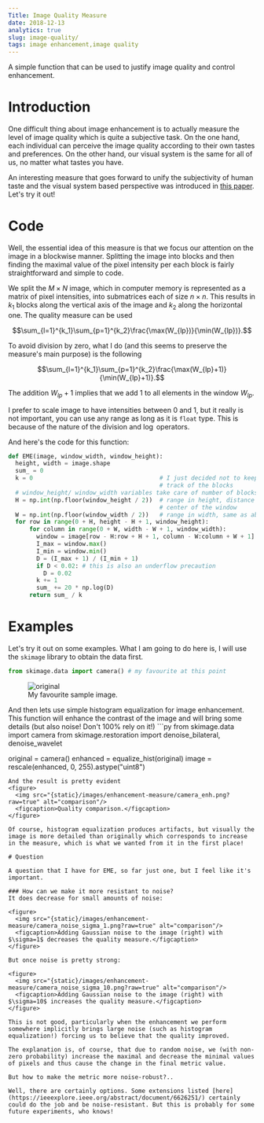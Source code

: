 ```yaml
---
Title: Image Quality Measure
date: 2018-12-13
analytics: true
slug: image-quality/
tags: image enhancement,image quality
---
```

A simple function that can be used to justify image quality and control enhancement.

# Introduction
One difficult thing about image enhancement is to actually measure the level of image quality which is quite a subjective task. On the one hand, each individual can perceive the image quality according to their own tastes and preferences. On the other hand, our visual system is the same for all of us, no matter what tastes you have.

An interesting measure that goes forward to unify the subjectivity of human taste and the visual system based perspective was introduced in [this paper](https://pdfs.semanticscholar.org/5ada/c5932775f089eaace7ebc45a6cba89809134.pdf). Let's try it out!

# Code
Well, the essential idea of this measure is that we focus our attention on the image in a blockwise manner. Splitting the image into blocks and then finding the maximal value of the pixel intensity per each block is fairly straightforward and simple to code.

We split the $M\times N$ image, which in computer memory is represented as a matrix of pixel intensities, into submatrices each of size $n\times n$. This results in $k_1$ blocks along the vertical axis of the image and $k_2$ along the horizontal one. The quality measure can be used

$$\sum_{l=1}^{k_1}\sum_{p=1}^{k_2}\frac{\max(W_{lp})}{\min(W_{lp})}.$$

To avoid division by zero, what I do (and this seems to preserve the measure's main purpose) is the following

$$\sum_{l=1}^{k_1}\sum_{p=1}^{k_2}\frac{\max(W_{lp}+1)}{\min(W_{lp}+1)}.$$

The addition $W_{lp}+1$ implies that we add 1 to all elements in the window $W_{lp}$.

I prefer to scale image to have intensities between 0 and 1, but it really is not important, you can use any range as long as it is ```float``` type. This is because of the nature of the division and $\log$ operators.

And here's the code for this function:
```python
def EME(image, window_width, window_height):
  height, width = image.shape
  sum_ = 0
  k = 0                                    # I just decided not to keep
                                           # track of the blocks
  # window_height/ window_width variables take care of number of blocks
  H = np.int(np.floor(window_height / 2))  # range in height, distance from the
                                           # center of the window
  W = np.int(np.floor(window_width / 2))   # range in width, same as above
  for row in range(0 + H, height - H + 1, window_height):
      for column in range(0 + W, width - W + 1, window_width):
        window = image[row - H:row + H + 1, column - W:column + W + 1]
        I_max = window.max()
        I_min = window.min()
        D = (I_max + 1) / (I_min + 1)
        if D < 0.02: # this is also an underflow precaution
          D = 0.02
        k += 1
        sum_ += 20 * np.log(D)
      return sum_ / k
```
# Examples

Let's try it out on some examples. What I am going to do here is, I will use the ```skimage``` library to obtain the data first.

```py
from skimage.data import camera() # my favourite at this point
```
<figure>
  <img src="{static}/images/enhancement-measure/camera.png?raw=true" alt="original"/>
  <figcaption>My favourite sample image.</figcaption>
</figure>
And then lets use simple histogram equalization for image enhancement. This function will enhance the contrast of the image and will bring some details (but also noise! Don't 100% rely on it!)
```py
from skimage.data import camera
from skimage.restoration import denoise_bilateral, denoise_wavelet

original = camera()
enhanced = equalize_hist(original)
image = rescale(enhanced, 0, 255).astype("uint8")
```
And the result is pretty evident
<figure>
  <img src="{static}/images/enhancement-measure/camera_enh.png?raw=true" alt="comparison"/>
  <figcaption>Quality comparison.</figcaption>
</figure>

Of course, histogram equalization produces artifacts, but visually the image is more detailed than originally which corresponds to increase in the measure, which is what we wanted from it in the first place!

# Question

A question that I have for EME, so far just one, but I feel like it's important.

### How can we make it more resistant to noise?
It does decrease for small amounts of noise:

<figure>
  <img src="{static}/images/enhancement-measure/camera_noise_sigma_1.png?raw=true" alt="comparison"/>
  <figcaption>Adding Gaussian noise to the image (right) with $\sigma=1$ decreases the quality measure.</figcaption>
</figure>

But once noise is pretty strong:

<figure>
  <img src="{static}/images/enhancement-measure/camera_noise_sigma_10.png?raw=true" alt="comparison"/>
  <figcaption>Adding Gaussian noise to the image (right) with $\sigma=10$ increases the quality measure.</figcaption>
</figure>

This is not good, particularly when the enhancement we perform somewhere implicitly brings large noise (such as histogram equalization!) forcing us to believe that the quality improved.

The explanation is, of course, that due to random noise, we (with non-zero probability) increase the maximal and decrease the minimal values of pixels and thus cause the change in the final metric value.

But how to make the metric more noise-robust?..

Well, there are certainly options. Some extensions listed [here](https://ieeexplore.ieee.org/abstract/document/6626251/) certainly could do the job and be noise-resistant. But this is probably for some future experiments, who knows!
